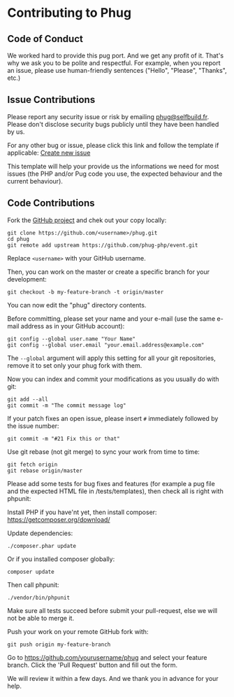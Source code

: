 # Contributing to Phug

## Code of Conduct

We worked hard to provide this pug port. And we get any profit of it. That's why we ask you to be polite and respectful. For example, when you report an issue, please use human-friendly sentences ("Hello", "Please", "Thanks", etc.)

## Issue Contributions

Please report any security issue or risk by emailing phug@selfbuild.fr. Please don't disclose security bugs publicly until they have been handled by us.

For any other bug or issue, please click this link and follow the template if applicable:
[Create new issue](https://github.com/phug-php/event/issues/new)

This template will help your provide us the informations we need for most issues (the PHP and/or Pug code you use, the expected behaviour and the current behaviour).

## Code Contributions

Fork the [GitHub project](https://github.com/phug-php/event) and chek out your copy locally:

```shell
git clone https://github.com/<username>/phug.git
cd phug
git remote add upstream https://github.com/phug-php/event.git
```
Replace `<username>` with your GitHub username.

Then, you can work on the master or create a specific branch for your development:

```shell
git checkout -b my-feature-branch -t origin/master
```

You can now edit the "phug" directory contents.

Before committing, please set your name and your e-mail (use the same e-mail address as in your GitHub account):

```shell
git config --global user.name "Your Name"
git config --global user.email "your.email.address@example.com"
```

The ```--global``` argument will apply this setting for all your git repositories, remove it to set only your phug fork with them.

Now you can index and commit your modifications as you usually do with git:

```shell
git add --all
git commit -m "The commit message log"
```

If your patch fixes an open issue, please insert ```#``` immediately followed by the issue number:

```shell
git commit -m "#21 Fix this or that"
```

Use git rebase (not git merge) to sync your work from time to time:

```shell
git fetch origin
git rebase origin/master
```

Please add some tests for bug fixes and features (for example a pug file and the expected HTML file in /tests/templates), then check all is right with phpunit:

Install PHP if you have'nt yet, then install composer:
https://getcomposer.org/download/

Update dependencies:
```
./composer.phar update
```

Or if you installed composer globally:
```
composer update
```

Then call phpunit:
```
./vendor/bin/phpunit
```

Make sure all tests succeed before submit your pull-request, else we will not be able to merge it.

Push your work on your remote GitHub fork with:
```
git push origin my-feature-branch
```

Go to https://github.com/yourusername/phug and select your feature branch. Click the 'Pull Request' button and fill out the form.

We will review it within a few days. And we thank you in advance for your help.
